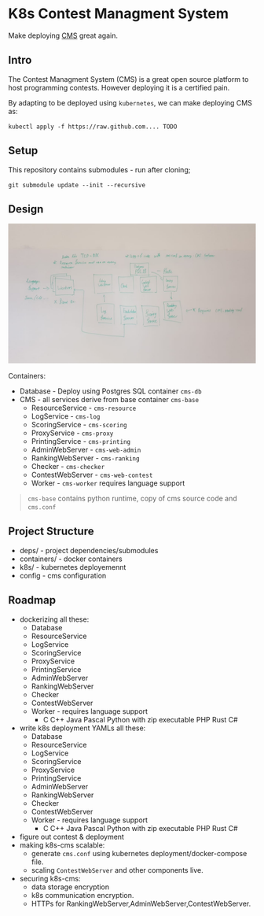 # K8s Contest Managment System
Make deploying [CMS](https://github.com/cms-dev/cms) great again.

## Intro
The Contest Managment System (CMS) is a great open source platform to host programming contests. 
However deploying it is a certified pain. 

By adapting to be deployed using `kubernetes`, we can make deploying CMS as:
```
kubectl apply -f https://raw.github.com.... TODO
```

## Setup
This repository contains submodules - run after cloning;
```
git submodule update --init --recursive
```

## Design
![k8s-cms Design](./assets/k8s_cms_design.jpg)

Containers:
- Database - Deploy using Postgres SQL container `cms-db`
- CMS - all services derive from base container `cms-base`
    - ResourceService - `cms-resource`
    - LogService - `cms-log`
    - ScoringService - `cms-scoring`
    - ProxyService - `cms-proxy`
    - PrintingService - `cms-printing`
    - AdminWebServer - `cms-web-admin`
    - RankingWebServer - `cms-ranking`
    - Checker - `cms-checker`
    - ContestWebServer - `cms-web-contest`
    - Worker - `cms-worker` requires language support

> `cms-base` contains python runtime, copy of cms source code and `cms.conf`

## Project Structure
- deps/ - project dependencies/submodules
- containers/ - docker containers
- k8s/ - kubernetes deployemennt
- config - cms configuration

## Roadmap
- dockerizing all these:
    - Database 
    - ResourceService
    - LogService
    - ScoringService
    - ProxyService
    - PrintingService
    - AdminWebServer
    - RankingWebServer
    - Checker
    - ContestWebServer
    - Worker - requires language support
        - C C++ Java Pascal Python with zip executable PHP Rust C# 
- write k8s deployment YAMLs all these:
    - Database
    - ResourceService
    - LogService
    - ScoringService
    - ProxyService
    - PrintingService
    - AdminWebServer
    - RankingWebServer
    - Checker
    - ContestWebServer
    - Worker - requires language support
        - C C++ Java Pascal Python with zip executable PHP Rust C# 
- figure out contest & deployment
- making k8s-cms scalable:
    - generate `cms.conf` using kubernetes deployment/docker-compose  file.
    - scaling `ContestWebServer` and other components live.
- securing k8s-cms:
    - data storage encryption
    - k8s communication encryption.
    - HTTPs for RankingWebServer,AdminWebServer,ContestWebServer.
